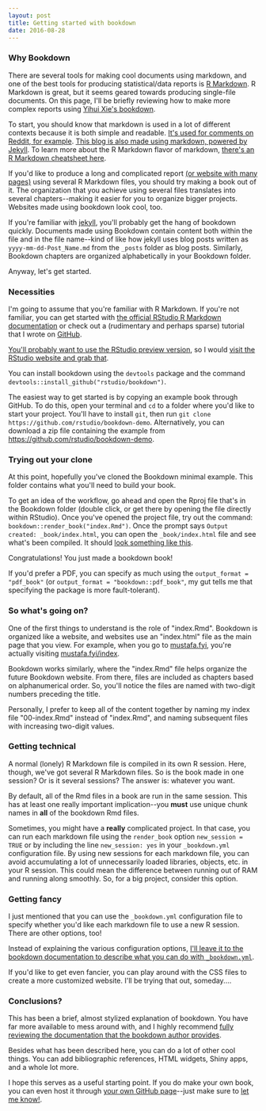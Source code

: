 ```yaml
---
layout: post  
title: Getting started with bookdown  
date: 2016-08-28  
---
```


### Why Bookdown 

There are several tools for making cool documents using markdown, and one of the best tools for producing statistical/data reports is [R Markdown](https:///rmarkdown.rstudio.com). R Markdown is great, but it seems geared towards producing single-file documents. On this page, I'll be briefly reviewing how to make more complex reports using [Yihui Xie's bookdown](https://bookdown.org/yihui/bookdown/). 

To start, you should know that markdown is used in a lot of different contexts because it is both simple and readable. [It's used for comments on Reddit, for example](https://www.reddit.com/r/reddit.com/comments/6ewgt/reddit_markdown_primer_or_how_do_you_do_all_that/c03nik6). [This blog is also made using markdown, powered by Jekyll](https://github.com/mustafaascha/mustafaascha.github.io). To learn more about the R Markdown flavor of markdown, [there's an R Markdown cheatsheet here](https://www.rstudio.com/wp-content/uploads/2015/03/rmarkdown-reference.pdf). 

If you'd like to produce a long and complicated report [(or website with many pages)](https://bookdown.org/yihui/bookdown/) using several R Markdown files, you should try making a book out of it. The organization that you achieve using several files translates into several chapters--making it easier for you to organize bigger projects. Websites made using bookdown look cool, too. 

If you're familiar with [jekyll](https://jekyllrb.com/), you'll probably get the hang of bookdown quickly. Documents made using Bookdown contain content both within the file and in the file name--kind of like how jekyll uses blog posts written as `yyyy-mm-dd-Post_Name.md` from the `_posts` folder as blog posts. Similarly, Bookdown chapters are organized alphabetically in your Bookdown folder.

Anyway, let's get started.  

### Necessities

I'm going to assume that you're familiar with R Markdown. If you're not familiar, you can get started with [the official RStudio R Markdown documentation](http://rmarkdown.rstudio.com/) or check out a (rudimentary and perhaps sparse) tutorial that I wrote on [GitHub](https://github.com/mustafaascha/rmarkdownTutorial).

[You'll probably want to use the RStudio preview version](https://bookdown.org/yihui/bookdown/get-started.html), so I would [visit the RStudio website and grab that](https://www.rstudio.com/products/rstudio/download/preview/).

You can install bookdown using the `devtools` package and the command `devtools::install_github("rstudio/bookdown")`. 

The easiest way to get started is by copying an example book through GitHub. To do this, open your terminal and `cd` to a folder where you'd like to start your project. You'll have to install `git`, then run `git clone https://github.com/rstudio/bookdown-demo`. Alternatively, you can download a zip file containing the example from <https://github.com/rstudio/bookdown-demo>. 

### Trying out your clone

At this point, hopefully you've cloned the Bookdown minimal example. This folder contains what you'll need to build your book. 

To get an idea of the workflow, go ahead and open the Rproj file that's in the Bookdown folder (double click, or get there by opening the file directly within RStudio). Once you've opened the project file, try out the command: `bookdown::render_book("index.Rmd")`. Once the prompt says `Output created: _book/index.html`, you can open the `_book/index.html` file and see what's been compiled. It should [look something like this](https://bookdown.org/yihui/bookdown-demo/). 

Congratulations! You just made a bookdown book! 

If you'd prefer a PDF, you can specify as much using the `output_format = "pdf_book"` (or `output_format = "bookdown::pdf_book"`, my gut tells me that specifying the package is more fault-tolerant). 

### So what's going on? 

One of the first things to understand is the role of "index.Rmd". Bookdown is organized like a website, and websites use an "index.html" file as the main page that you view. For example, when you go to [mustafa.fyi](http://mustafa.fyi), you're actually visiting [mustafa.fyi/index](http://mustafa.fyi/index). 

Bookdown works similarly, where the "index.Rmd" file helps organize the future Bookdown website. From there, files are included as chapters based on alphanumerical order. So, you'll notice the files are named with two-digit numbers preceding the title. 

Personally, I prefer to keep all of the content together by naming my index file "00-index.Rmd" instead of "index.Rmd", and naming subsequent files with increasing two-digit values. 

### Getting technical

A normal (lonely) R Markdown file is compiled in its own R session. Here, though, we've got several R Markdown files. So is the book made in one session? Or is it several sessions? The answer is: whatever you want. 

By default, all of the Rmd files in a book are run in the same session. This has at least one really important implication--you **must** use unique chunk names in **all** of the bookdown Rmd files. 

Sometimes, you might have a **really** complicated project. In that case, you can run each markdown file using the `render_book` option `new_session = TRUE` or by including the line `new_session: yes` in your `_bookdown.yml` configuration file. By using new sessions for each markdown file, you can avoid accumulating a lot of unnecessarily loaded libraries, objects, etc. in your R session. This could mean the difference between running out of RAM and running along smoothly. So, for a big project, consider this option. 

### Getting fancy

I just mentioned that you can use the `_bookdown.yml` configuration file to specify whether you'd like each markdown file to use a new R session. There are other options, too! 

Instead of explaining the various configuration options, [I'll leave it to the bookdown documentation to describe what you can do with `_bookdown.yml`](https://bookdown.org/yihui/bookdown/configuration.html). 

If you'd like to get even fancier, you can play around with the CSS files to create a more customized website. I'll be trying that out, someday....

### Conclusions? 

This has been a brief, almost stylized explanation of bookdown. You have far more available to mess around with, and I highly recommend [fully reviewing the documentation that the bookdown author provides](https://bookdown.org/yihui/bookdown/). 

Besides what has been described here, you can do a lot of other cool things. You can add bibliographic references, HTML widgets, Shiny apps, and a whole lot more. 

I hope this serves as a useful starting point. If you do make your own book, you can even host it through [your own GitHub page](https://pages.github.com/)--just make sure to [let me know!](mustafa.ascha@gmail.com). 
